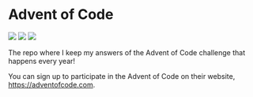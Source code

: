 # Advent of Code
![](https://img.shields.io/badge/day%20📅-5-blue)
![](https://img.shields.io/badge/stars%20⭐-7-yellow)
![](https://img.shields.io/badge/days%20completed-3-red)

The repo where I keep my answers of the Advent of Code challenge that happens every year!

You can sign up to participate in the Advent of Code on their website, https://adventofcode.com.
